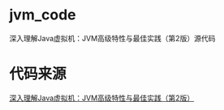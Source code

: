 # jvm_code
深入理解Java虚拟机：JVM高级特性与最佳实践（第2版）源代码

# 代码来源
[深入理解Java虚拟机：JVM高级特性与最佳实践（第2版）](http://www.hzbook.com/Books/7049.html)

